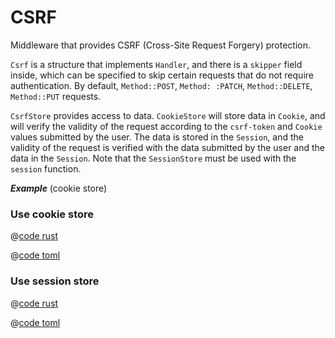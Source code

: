 # CSRF

Middleware that provides CSRF (Cross-Site Request Forgery) protection.

`Csrf` is a structure that implements `Handler`, and there is a `skipper` field inside, which can be specified to skip certain requests that do not require authentication. By default, `Method::POST`, `Method: :PATCH`, `Method::DELETE`, `Method::PUT` requests.

`CsrfStore` provides access to data. `CookieStore` will store data in `Cookie`, and will verify the validity of the request according to the `csrf-token` and `Cookie` values submitted by the user. The data is stored in the `Session`, and the validity of the request is verified with the data submitted by the user and the data in the `Session`. Note that the `SessionStore` must be used with the `session` function.

_**Example**_ (cookie store)

### Use cookie store

<CodeGroup>
  <CodeGroupItem title="main.rs" active>

@[code rust](../../../codes/csrf-cookie-store/src/main.rs)

  </CodeGroupItem>
  <CodeGroupItem title="Cargo.toml">

@[code toml](../../../codes/csrf-cookie-store/Cargo.toml)

  </CodeGroupItem>
</CodeGroup>


### Use session store

<CodeGroup>
  <CodeGroupItem title="main.rs" active>

@[code rust](../../../codes/csrf-session-store/src/main.rs)

  </CodeGroupItem>
  <CodeGroupItem title="Cargo.toml">

@[code toml](../../../codes/csrf-session-store/Cargo.toml)

  </CodeGroupItem>
</CodeGroup>